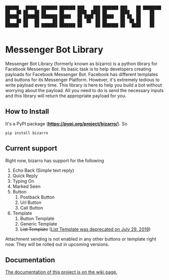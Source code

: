 ```
██████   █████  ███████ ███████ ███    ███ ███████ ███    ██ ████████ 
██   ██ ██   ██ ██      ██      ████  ████ ██      ████   ██    ██    
██████  ███████ ███████ █████   ██ ████ ██ █████   ██ ██  ██    ██    
██   ██ ██   ██      ██ ██      ██  ██  ██ ██      ██  ██ ██    ██    
██████  ██   ██ ███████ ███████ ██      ██ ███████ ██   ████    ██    
                                                                                                                                         
```

# Messenger Bot Library

Messenger Bot Library (formerly known as bizarro) is a python library for Facebook Messenger Bot. Its basic task is to help developers creating payloads for Facebook Messenger Bot.
Facebook has different templates and buttons for its Messenger Platform. However, it's extremely tedious to write payload every time. This library is here to help you build a bot without worrying about the payload. All you need to do is send the necessary inputs and this library will return the appropriate payload for you.


## How to Install

It's a PyPI package (**https://pypi.org/project/bizarro/**). So

`pip install bizarro`

## Current support

Right now, bizarro has support for the following 

1) Echo Back (Simple text reply)
2) Quick Reply
3) Typing On
4) Marked Seen
5) Button
    1) Postback Button
    2) Url Button
    3) Call Button
6) Template
    1) Button Template
    2) Generic Template
    3) ~~List Template~~ ([List Template was deprecated on July 29, 2019](https://developers.facebook.com/docs/messenger-platform/send-messages/template/list/))

Attachment sending is not enabled in any other buttons or template right now. They will be rolled out in upcoming versions.

## Documentation

[The documentation of this project is on the wiki page.](https://github.com/p1r-a-t3/Messenger-Bot-Library/wiki)
